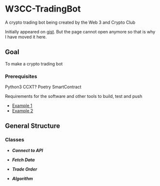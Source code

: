 # W3CC-TradingBot
A crypto trading bot being created by the Web 3 and Crypto Club

Initially appeared on
[gist](https://gist.github.com/PurpleBooth/109311bb0361f32d87a2). But the page cannot open anymore so that is why I have moved it here.

## Goal

To make a crypto trading bot 

### Prerequisites

Python3
CCXT?
Poetry
SmartContract

Requirements for the software and other tools to build, test and push 
- [Example 1](https://www.example.com)
- [Example 2](https://www.example.com)


## General Structure

### Classes

- ***Connect to API***

- ***Fetch Data***

- ***Trade Order***

- ***Algorithm***



